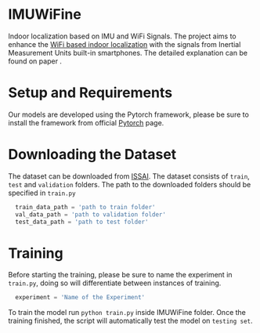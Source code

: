 # IMUWiFine

Indoor localization based on IMU and WiFi Signals. 
The project aims to enhance the [WiFi based indoor localization](https://ieeexplore.ieee.org/document/9382623) with the signals from Inertial Measurement Units built-in smartphones. The detailed explanation can be found on paper [](). 

# Setup and Requirements

Our models are developed using the Pytorch framework, please be sure to install the framework from official [Pytorch](https://pytorch.org/) page.  


# Downloading the Dataset

The dataset can be downloaded from [ISSAI](https://issai.nu.edu.kz/imuwifine). The dataset consists of `train`, `test` and `validation` folders. The path to the downloaded folders should be specified in `train.py` 

```python
  train_data_path = 'path to train folder'
  val_data_path = 'path to validation folder'
  test_data_path = 'path to test folder'
```


# Training

Before starting the training, please be sure to name the experiment in `train.py`, doing so will differentiate between instances of training.
```python 
  experiment = 'Name of the Experiment'
```
To train the model run `python train.py` inside IMUWiFine folder. Once the training finished, the script will automatically test the model on `testing set`. 
